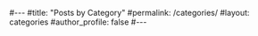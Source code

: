 #---
#title: "Posts by Category"
#permalink: /categories/
#layout: categories
#author_profile: false
#---
